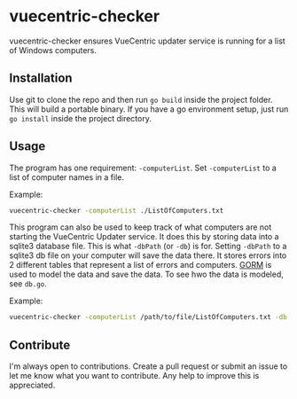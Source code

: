 # vuecentric-checker
vuecentric-checker ensures VueCentric updater service is running for a list of Windows computers.

## Installation

Use git to clone the repo and then run `go build` inside the project folder. This will build a portable binary. If you have a go environment setup, just run `go install` inside the project directory.

## Usage

The program has one requirement: `-computerList`. Set `-computerList` to a list of computer names in a file.

Example:

```bash
vuecentric-checker -computerList ./ListOfComputers.txt
```

This program can also be used to keep track of what computers are not starting the VueCentric Updater service. It does this by storing data into a sqlite3 database file. This is what `-dbPath` (or `-db`) is for. Setting `-dbPath` to a sqlite3 db file on your computer will save the data there. It stores errors into 2 different tables that represent a list of errors and computers. [GORM](https://gorm.io) is used to model the data and save the data. To see hwo the data is modeled, see `db.go`.

Example:

```bash
vuecentric-checker -computerList /path/to/file/ListOfComputers.txt -db /path/to/sql/file/sqlite3.db
```

## Contribute
I'm always open to contributions. Create a pull request or submit an issue to let me know what you want to contribute. Any help to improve this is appreciated.
